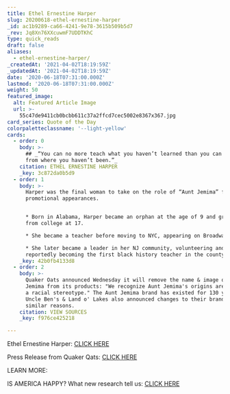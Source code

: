 ```yaml
---
title: Ethel Ernestine Harper
slug: 20200618-ethel-ernestine-harper
_id: ac1b9289-ca66-4241-9e78-3615b509b5d7
_rev: Jq8Xn76XXcuwmF7UDDTKhC
type: quick_reads
draft: false
aliases:
  - ethel-ernestine-harper/
_createdAt: '2021-04-02T18:19:59Z'
_updatedAt: '2021-04-02T18:19:59Z'
date: '2020-06-18T07:31:00.000Z'
lastmod: '2020-06-18T07:31:00.000Z'
weight: 50
featured_image:
  alt: Featured Article Image
  url: >-
    55c47de9411cb0bcbb611c37a2ffcd7cec5002e8367x367.jpg
card_series: Quote of the Day
colorpaletteclassname: '--light-yellow'
cards:
  - order: 0
    body: >-
      ## _“You can no more teach what you haven’t learned than you can come back
      from where you haven’t been.”_
    citation: ETHEL ERNESTINE HARPER
    _key: 3c872da0b5d9
  - order: 1
    body: >-
      Harper was the final woman to take on the role of “Aunt Jemima” for
      promotional appearances.


      * Born in Alabama, Harper became an orphan at the age of 9 and graduated
      from college at 17.

      * She became a teacher before moving to NYC, appearing on Broadway.

      * She later became a leader in her NJ community, volunteering and
      reportedly becoming the first black history teacher in the county.
    _key: 42b0fb4133d8
  - order: 2
    body: >-
      Quaker Oats announced Wednesday it will remove the name & image of Aunt
      Jemima from its products: "We recognize Aunt Jemima's origins are based on
      a racial stereotype." The Aunt Jemima brand has existed for 130 years.
      Uncle Ben's & Land o' Lakes also announced changes to their branding for
      similar reasons.
    citation: VIEW SOURCES
    _key: f976ce425218

---
```

Ethel Ernestine Harper: [CLICK HERE](https://www.northjersey.com/story/news/2020/06/17/last-face-aunt-jemima-brand-became-first-black-history-teacher-morristown/3206826001/)

Press Release from Quaker Qats: [CLICK HERE](https://www.prnewswire.com/news-releases/aunt-jemima-brand-to-remove-image-from-packaging-and-change-brand-name-301078593.html)

LEARN MORE:

IS AMERICA HAPPY? What new research tell us: [CLICK HERE](https://smarthernews.com/is-america-happy/)